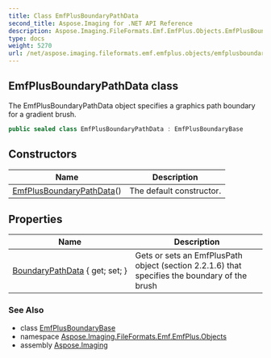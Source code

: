 ```yaml
---
title: Class EmfPlusBoundaryPathData
second_title: Aspose.Imaging for .NET API Reference
description: Aspose.Imaging.FileFormats.Emf.EmfPlus.Objects.EmfPlusBoundaryPathData class. The EmfPlusBoundaryPathData object specifies a graphics path boundary for a gradient brush
type: docs
weight: 5270
url: /net/aspose.imaging.fileformats.emf.emfplus.objects/emfplusboundarypathdata/
---
```

## EmfPlusBoundaryPathData class

The EmfPlusBoundaryPathData object specifies a graphics path boundary for a gradient brush.

```csharp
public sealed class EmfPlusBoundaryPathData : EmfPlusBoundaryBase
```

## Constructors

| Name | Description |
| --- | --- |
| [EmfPlusBoundaryPathData](emfplusboundarypathdata/)() | The default constructor. |

## Properties

| Name | Description |
| --- | --- |
| [BoundaryPathData](../../aspose.imaging.fileformats.emf.emfplus.objects/emfplusboundarypathdata/boundarypathdata/) { get; set; } | Gets or sets an EmfPlusPath object (section 2.2.1.6) that specifies the boundary of the brush |

### See Also

* class [EmfPlusBoundaryBase](../emfplusboundarybase/)
* namespace [Aspose.Imaging.FileFormats.Emf.EmfPlus.Objects](../../aspose.imaging.fileformats.emf.emfplus.objects/)
* assembly [Aspose.Imaging](../../)


